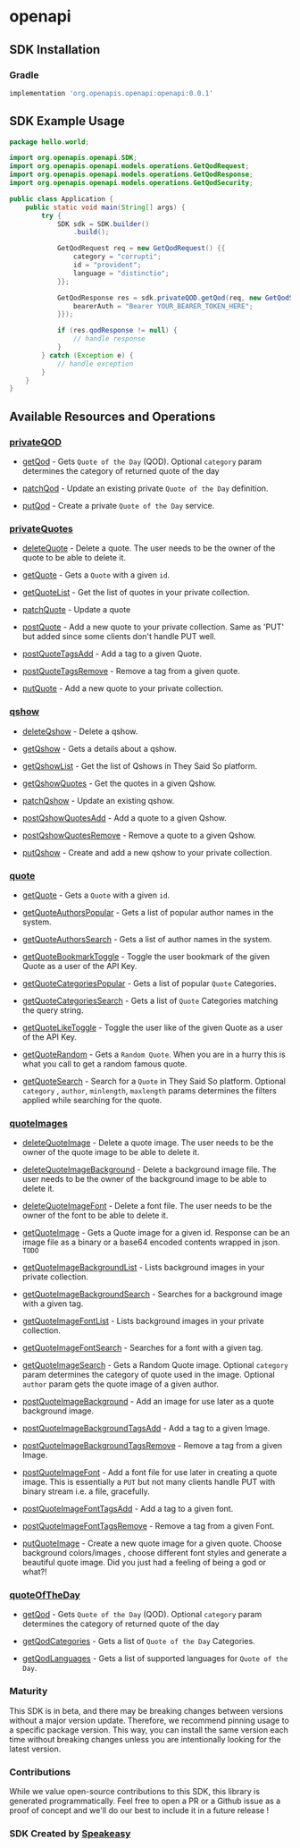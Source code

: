 # openapi

<!-- Start SDK Installation -->
## SDK Installation

### Gradle

```groovy
implementation 'org.openapis.openapi:openapi:0.0.1'
```
<!-- End SDK Installation -->

## SDK Example Usage
<!-- Start SDK Example Usage -->
```java
package hello.world;

import org.openapis.openapi.SDK;
import org.openapis.openapi.models.operations.GetQodRequest;
import org.openapis.openapi.models.operations.GetQodResponse;
import org.openapis.openapi.models.operations.GetQodSecurity;

public class Application {
    public static void main(String[] args) {
        try {
            SDK sdk = SDK.builder()
                .build();

            GetQodRequest req = new GetQodRequest() {{
                category = "corrupti";
                id = "provident";
                language = "distinctio";
            }};            

            GetQodResponse res = sdk.privateQOD.getQod(req, new GetQodSecurity("quibusdam") {{
                bearerAuth = "Bearer YOUR_BEARER_TOKEN_HERE";
            }});

            if (res.qodResponse != null) {
                // handle response
            }
        } catch (Exception e) {
            // handle exception
        }
    }
}
```
<!-- End SDK Example Usage -->

<!-- Start SDK Available Operations -->
## Available Resources and Operations


### [privateQOD](docs/privateqod/README.md)

* [getQod](docs/privateqod/README.md#getqod) - Gets `Quote of the Day` (QOD). Optional `category` param determines the category of returned quote of the day

* [patchQod](docs/privateqod/README.md#patchqod) - Update an existing private `Quote of the Day` definition.

* [putQod](docs/privateqod/README.md#putqod) - Create a private `Quote of the Day` service. 


### [privateQuotes](docs/privatequotes/README.md)

* [deleteQuote](docs/privatequotes/README.md#deletequote) - Delete a quote. The user needs to be the owner of the quote to be able to delete it.

* [getQuote](docs/privatequotes/README.md#getquote) - Gets a `Quote` with a given `id`.
* [getQuoteList](docs/privatequotes/README.md#getquotelist) - Get the list of quotes in your private collection.
* [patchQuote](docs/privatequotes/README.md#patchquote) - Update a quote
* [postQuote](docs/privatequotes/README.md#postquote) - Add a new quote to your private collection. Same as 'PUT' but added since some clients don't handle PUT well.
* [postQuoteTagsAdd](docs/privatequotes/README.md#postquotetagsadd) - Add a tag to a given Quote.
* [postQuoteTagsRemove](docs/privatequotes/README.md#postquotetagsremove) - Remove a tag from a given quote.
* [putQuote](docs/privatequotes/README.md#putquote) - Add a new quote to your private collection.

### [qshow](docs/qshow/README.md)

* [deleteQshow](docs/qshow/README.md#deleteqshow) - Delete a qshow.

* [getQshow](docs/qshow/README.md#getqshow) - Gets a details about a qshow.

* [getQshowList](docs/qshow/README.md#getqshowlist) - Get the list of Qshows in They Said So platform.
* [getQshowQuotes](docs/qshow/README.md#getqshowquotes) - Get the quotes in a given Qshow.
* [patchQshow](docs/qshow/README.md#patchqshow) - Update an existing qshow.
* [postQshowQuotesAdd](docs/qshow/README.md#postqshowquotesadd) - Add a quote to a given Qshow.
* [postQshowQuotesRemove](docs/qshow/README.md#postqshowquotesremove) - Remove a quote to a given Qshow.
* [putQshow](docs/qshow/README.md#putqshow) - Create and add a new qshow to your private collection.

### [quote](docs/quote/README.md)

* [getQuote](docs/quote/README.md#getquote) - Gets a `Quote` with a given `id`.
* [getQuoteAuthorsPopular](docs/quote/README.md#getquoteauthorspopular) - Gets a list of popular author names in the system. 

* [getQuoteAuthorsSearch](docs/quote/README.md#getquoteauthorssearch) - Gets a list of author names in the system. 

* [getQuoteBookmarkToggle](docs/quote/README.md#getquotebookmarktoggle) - Toggle the user bookmark of the given Quote as a user of the API Key.
* [getQuoteCategoriesPopular](docs/quote/README.md#getquotecategoriespopular) - Gets a list of popular `Quote` Categories.

* [getQuoteCategoriesSearch](docs/quote/README.md#getquotecategoriessearch) - Gets a list of `Quote` Categories matching the query string.

* [getQuoteLikeToggle](docs/quote/README.md#getquoteliketoggle) - Toggle the user like of the given Quote as a user of the API Key.
* [getQuoteRandom](docs/quote/README.md#getquoterandom) - Gets a `Random Quote`. When you are in a hurry this is what you call to get a random famous quote.
* [getQuoteSearch](docs/quote/README.md#getquotesearch) - Search for a `Quote` in They Said So platform. Optional `category` , `author`, `minlength`, `maxlength` params determines the filters applied while searching for the quote. 

### [quoteImages](docs/quoteimages/README.md)

* [deleteQuoteImage](docs/quoteimages/README.md#deletequoteimage) - Delete a quote image. The user needs to be the owner of the quote image to be able to delete it.

* [deleteQuoteImageBackground](docs/quoteimages/README.md#deletequoteimagebackground) - Delete a background image file. The user needs to be the owner of the background image to be able to delete it.

* [deleteQuoteImageFont](docs/quoteimages/README.md#deletequoteimagefont) - Delete a font file. The user needs to be the owner of the font to be able to delete it.

* [getQuoteImage](docs/quoteimages/README.md#getquoteimage) - Gets a Quote image for a given id. Response can be an image file as a binary or a base64 encoded contents wrapped in json. `TODO`

* [getQuoteImageBackgroundList](docs/quoteimages/README.md#getquoteimagebackgroundlist) - Lists background images in your private collection. 

* [getQuoteImageBackgroundSearch](docs/quoteimages/README.md#getquoteimagebackgroundsearch) - Searches for a background image with a given tag. 

* [getQuoteImageFontList](docs/quoteimages/README.md#getquoteimagefontlist) - Lists background images in your private collection. 

* [getQuoteImageFontSearch](docs/quoteimages/README.md#getquoteimagefontsearch) - Searches for a font with a given tag. 

* [getQuoteImageSearch](docs/quoteimages/README.md#getquoteimagesearch) - Gets a Random Quote image. Optional `category` param determines the category of quote used in the image. Optional `author` param gets the quote image of a given author. 

* [postQuoteImageBackground](docs/quoteimages/README.md#postquoteimagebackground) - Add an image for use later as a quote background image.
* [postQuoteImageBackgroundTagsAdd](docs/quoteimages/README.md#postquoteimagebackgroundtagsadd) - Add a tag to a given Image.
* [postQuoteImageBackgroundTagsRemove](docs/quoteimages/README.md#postquoteimagebackgroundtagsremove) - Remove a tag from a given Image.
* [postQuoteImageFont](docs/quoteimages/README.md#postquoteimagefont) - Add a font file for use later in creating a quote image. This is essentially a `PUT` but not many clients handle PUT with binary stream i.e. a file, gracefully.
* [postQuoteImageFontTagsAdd](docs/quoteimages/README.md#postquoteimagefonttagsadd) - Add a tag to a given font.
* [postQuoteImageFontTagsRemove](docs/quoteimages/README.md#postquoteimagefonttagsremove) - Remove a tag from a given Font.
* [putQuoteImage](docs/quoteimages/README.md#putquoteimage) - Create a new quote image for a given quote. Choose background colors/images , choose different font styles and generate a beautiful quote image. Did you just had a feeling of being a god or what?!


### [quoteOfTheDay](docs/quoteoftheday/README.md)

* [getQod](docs/quoteoftheday/README.md#getqod) - Gets `Quote of the Day` (QOD). Optional `category` param determines the category of returned quote of the day

* [getQodCategories](docs/quoteoftheday/README.md#getqodcategories) - Gets a list of `Quote of the Day` Categories.

* [getQodLanguages](docs/quoteoftheday/README.md#getqodlanguages) - Gets a list of supported languages for `Quote of the Day`. 

<!-- End SDK Available Operations -->

### Maturity

This SDK is in beta, and there may be breaking changes between versions without a major version update. Therefore, we recommend pinning usage 
to a specific package version. This way, you can install the same version each time without breaking changes unless you are intentionally 
looking for the latest version.

### Contributions

While we value open-source contributions to this SDK, this library is generated programmatically. 
Feel free to open a PR or a Github issue as a proof of concept and we'll do our best to include it in a future release !

### SDK Created by [Speakeasy](https://docs.speakeasyapi.dev/docs/using-speakeasy/client-sdks)
